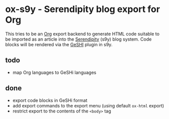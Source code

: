 ox-s9y - Serendipity blog export for Org
========================================

This tries to be an [Org](http://orgmode) export backend to generate
HTML code suitable to be imported as an article into the
[Serendipity](https://docs.s9y.org) (s9y) blog system.  Code blocks
will be rendered via the [GeSHI](http://qbnz.com/highlighter/) plugin
in s9y.

todo
----

- map Org languages to GeSHi languages

done
----

- export code blocks in GeSHi format
- add export commands to the export menu (using default `ox-html` export)
- restrict export to the contents of the `<body>` tag
